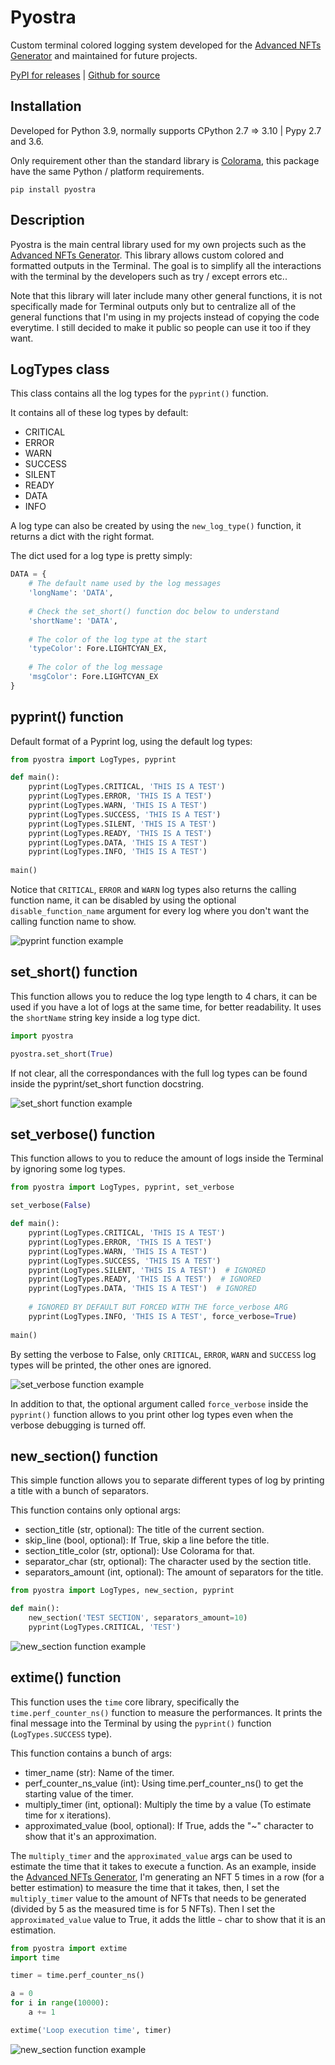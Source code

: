 # Pyostra
Custom terminal colored logging system developed for the [Advanced NFTs Generator](https://github.com/ostra-project/Advanced-NFTs-Generator) and maintained for future projects.

[PyPI for releases](https://pypi.org/project/pyostra/) | [Github for source](https://github.com/yoratoni/pyostra)


## Installation
Developed for Python 3.9, normally supports CPython 2.7 => 3.10 | Pypy 2.7 and 3.6.

Only requirement other than the standard library is [Colorama](https://github.com/tartley/colorama), this package have the same Python / platform requirements.

```
pip install pyostra
```


## Description
Pyostra is the main central library used for my own projects such as the [Advanced NFTs Generator](https://github.com/ostra-project/Advanced-NFTs-Generator). This library allows custom colored and formatted outputs in the Terminal.
The goal is to simplify all the interactions with the terminal by the developers such as try / except errors etc..

Note that this library will later include many other general functions, it is not specifically made for Terminal outputs only but to centralize all of the general functions that I'm using in my projects instead of copying the code everytime. I still decided to make it public so people can use it too if they want.


## LogTypes class
This class contains all the log types for the `pyprint()` function.

It contains all of these log types by default:
- CRITICAL
- ERROR
- WARN
- SUCCESS
- SILENT
- READY
- DATA
- INFO

A log type can also be created by using the `new_log_type()` function, it returns a dict with the right format.

The dict used for a log type is pretty simply:
```py
DATA = {
    # The default name used by the log messages
    'longName': 'DATA',
    
    # Check the set_short() function doc below to understand
    'shortName': 'DATA',
    
    # The color of the log type at the start
    'typeColor': Fore.LIGHTCYAN_EX,
    
    # The color of the log message
    'msgColor': Fore.LIGHTCYAN_EX
}
```


## pyprint() function
Default format of a Pyprint log, using the default log types:
```py
from pyostra import LogTypes, pyprint

def main():
    pyprint(LogTypes.CRITICAL, 'THIS IS A TEST')
    pyprint(LogTypes.ERROR, 'THIS IS A TEST')
    pyprint(LogTypes.WARN, 'THIS IS A TEST')
    pyprint(LogTypes.SUCCESS, 'THIS IS A TEST')
    pyprint(LogTypes.SILENT, 'THIS IS A TEST')
    pyprint(LogTypes.READY, 'THIS IS A TEST')
    pyprint(LogTypes.DATA, 'THIS IS A TEST')
    pyprint(LogTypes.INFO, 'THIS IS A TEST')
    
main()
```
Notice that `CRITICAL`, `ERROR` and `WARN` log types also returns the calling function name,
it can be disabled by using the optional `disable_function_name` argument for every log where you don't want the calling function name to show.

![](https://github.com/yoratoni/pyostra/blob/main/documentation/default_output.png "pyprint function example")


## set_short() function
This function allows you to reduce the log type length to 4 chars, it can be used if you have a lot of logs at the same time, for better readability. It uses the `shortName` string key inside a log type dict.
```py
import pyostra

pyostra.set_short(True)
```
If not clear, all the correspondances with the full log types can be found inside the pyprint/set_short function docstring.

![](https://github.com/yoratoni/pyostra/blob/main/documentation/set_short.png "set_short function example")


## set_verbose() function
This function allows to you to reduce the amount of logs inside the Terminal by ignoring some log types.
```py
from pyostra import LogTypes, pyprint, set_verbose

set_verbose(False)

def main():
    pyprint(LogTypes.CRITICAL, 'THIS IS A TEST')
    pyprint(LogTypes.ERROR, 'THIS IS A TEST')
    pyprint(LogTypes.WARN, 'THIS IS A TEST')
    pyprint(LogTypes.SUCCESS, 'THIS IS A TEST')
    pyprint(LogTypes.SILENT, 'THIS IS A TEST')  # IGNORED
    pyprint(LogTypes.READY, 'THIS IS A TEST')  # IGNORED
    pyprint(LogTypes.DATA, 'THIS IS A TEST')  # IGNORED
    
    # IGNORED BY DEFAULT BUT FORCED WITH THE force_verbose ARG
    pyprint(LogTypes.INFO, 'THIS IS A TEST', force_verbose=True)
    
main()
```
By setting the verbose to False, only `CRITICAL`, `ERROR`, `WARN` and `SUCCESS` log types will be printed, the other ones are ignored.

![](https://github.com/yoratoni/pyostra/blob/main/documentation/set_verbose.png "set_verbose function example")

In addition to that, the optional argument called `force_verbose` inside the `pyprint()` function allows to you print other log types even when the verbose debugging is turned off.


## new_section() function
This simple function allows you to separate different types of log by printing a title with a bunch of separators.

This function contains only optional args:
- section_title (str, optional): The title of the current section.
- skip_line (bool, optional): If True, skip a line before the title.
- section_title_color (str, optional): Use Colorama for that.
- separator_char (str, optional): The character used by the section title.
- separators_amount (int, optional): The amount of separators for the title.

```py
from pyostra import LogTypes, new_section, pyprint

def main():
    new_section('TEST SECTION', separators_amount=10)
    pyprint(LogTypes.CRITICAL, 'TEST')
```

![](https://github.com/yoratoni/pyostra/blob/main/documentation/new_section.png "new_section function example")


## extime() function
This function uses the `time` core library, specifically the `time.perf_counter_ns()` function to measure the performances.
It prints the final message into the Terminal by using the `pyprint()` function (`LogTypes.SUCCESS` type).

This function contains a bunch of args:
- timer_name (str): Name of the timer.
- perf_counter_ns_value (int): Using time.perf_counter_ns() to get the starting value of the timer.
- multiply_timer (int, optional): Multiply the time by a value (To estimate time for x iterations).
- approximated_value (bool, optional): If True, adds the "~" character to show that it's an approximation.

The `multiply_timer` and the `approximated_value` args can be used to estimate the time that it takes to execute a function.
As an example, inside the [Advanced NFTs Generator](https://github.com/ostra-project/Advanced-NFTs-Generator), I'm generating an NFT 5 times in a row (for a better estimation) to measure the time that it takes, then, I set the `multiply_timer` value to the amount of NFTs that needs to be generated (divided by 5 as the measured time is for 5 NFTs). Then I set the `approximated_value` value to True, it adds the little `~` char to show that it is an estimation.

```py
from pyostra import extime
import time

timer = time.perf_counter_ns()

a = 0
for i in range(10000):
    a += 1

extime('Loop execution time', timer)
```

![](https://github.com/yoratoni/pyostra/blob/main/documentation/extime.png "new_section function example")
